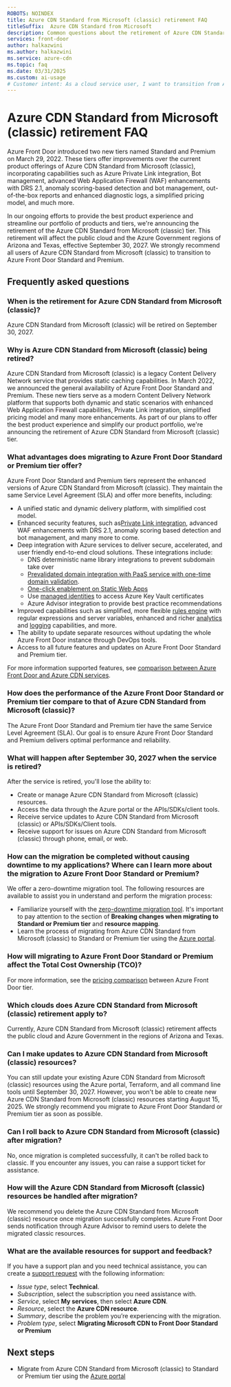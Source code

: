 ```yaml
---
ROBOTS: NOINDEX
title: Azure CDN Standard from Microsoft (classic) retirement FAQ
titleSuffix:  Azure CDN Standard from Microsoft
description: Common questions about the retirement of Azure CDN Standard from Microsoft (classic).
services: front-door
author: halkazwini
ms.author: halkazwini
ms.service: azure-cdn
ms.topic: faq
ms.date: 03/31/2025
ms.custom: ai-usage
# Customer intent: As a cloud service user, I want to transition from Azure CDN Standard (classic) to Azure Front Door Standard or Premium, so that I can take advantage of improved features, enhanced security, and maintain support before the retirement of the legacy service on September 30, 2027.
---
```


# Azure CDN Standard from Microsoft (classic) retirement FAQ

Azure Front Door introduced two new tiers named Standard and Premium on March 29, 2022. These tiers offer improvements over the current product offerings of Azure CDN Standard from Microsoft (classic), incorporating capabilities such as Azure Private Link integration, Bot management, advanced Web Application Firewall (WAF) enhancements with DRS 2.1, anomaly scoring-based detection and bot management, out-of-the-box reports and enhanced diagnostic logs, a simplified pricing model, and much more.

In our ongoing efforts to provide the best product experience and streamline our portfolio of products and tiers, we're announcing the retirement of the Azure CDN Standard from Microsoft (classic) tier. This retirement will affect the public cloud and the Azure Government regions of Arizona and Texas, effective September 30, 2027. We strongly recommend all users of Azure CDN Standard from Microsoft (classic) to transition to Azure Front Door Standard and Premium.  

## Frequently asked questions

### When is the retirement for Azure CDN Standard from Microsoft (classic)?

Azure CDN Standard from Microsoft (classic) will be retired on September 30, 2027. 

### Why is Azure CDN Standard from Microsoft (classic) being retired?

Azure CDN Standard from Microsoft (classic) is a legacy Content Delivery Network service that provides static caching capabilities. In March 2022, we announced the general availability of Azure Front Door Standard and Premium. These new tiers serve as a modern Content Delivery Network platform that supports both dynamic and static scenarios with enhanced Web Application Firewall capabilities, Private Link integration, simplified pricing model and many more enhancements. As part of our plans to offer the best product experience and simplify our product portfolio, we're announcing the retirement of Azure CDN Standard from Microsoft (classic) tier.

### What advantages does migrating to Azure Front Door Standard or Premium tier offer?

Azure Front Door Standard and Premium tiers represent the enhanced versions of Azure CDN Standard from Microsoft (classic). They maintain the same Service Level Agreement (SLA) and offer more benefits, including:

* A unified static and dynamic delivery platform, with simplified cost model. 
* Enhanced security features, such as[Private Link integration](../frontdoor/private-link.md), advanced WAF enhancements with DRS 2.1, anomaly scoring based detection and bot management, and many more to come. 
* Deep integration with Azure services to deliver secure, accelerated, and user friendly end-to-end cloud solutions. These integrations include:
    * DNS deterministic name library integrations to prevent subdomain take over
    * [Prevalidated domain integration with PaaS service with  one-time domain validation](../frontdoor/standard-premium/how-to-add-custom-domain.md#associate-the-custom-domain-with-your-azure-front-door-endpoint).
    * [One-click enablement on Static Web Apps](../static-web-apps/front-door-manual.md)
    * Use [managed identities](../frontdoor/managed-identity.md) to access Azure Key Vault certificates
    * Azure Advisor integration to provide best practice recommendations
* Improved capabilities such as simplified, more flexible [rules engine](../frontdoor/front-door-rules-engine.md) with regular expressions and server variables, enhanced and richer [analytics](../frontdoor/standard-premium/how-to-reports.md) and [logging](../frontdoor/front-door-diagnostics.md) capabilities, and more. 
* The ability to update separate resources without updating the whole Azure Front Door instance through DevOps tools.
* Access to all future features and updates on Azure Front Door Standard and Premium tier.

For more information supported features, see [comparison between Azure Front Door and Azure CDN services](../frontdoor/front-door-cdn-comparison.md).

### How does the performance of the Azure Front Door Standard or Premium tier compare to that of Azure CDN Standard from Microsoft (classic)?

The Azure Front Door Standard and Premium tier have the same Service Level Agreement (SLA). Our goal is to ensure Azure Front Door Standard and Premium delivers optimal performance and reliability.

### What will happen after September 30, 2027 when the service is retired?

After the service is retired, you'll lose the ability to:
* Create or manage Azure CDN Standard from Microsoft (classic) resources.
* Access the data through the Azure portal or the APIs/SDKs/client tools.
* Receive service updates to Azure CDN Standard from Microsoft (classic) or APIs/SDKs/Client tools.
* Receive support for issues on Azure CDN Standard from Microsoft (classic) through phone, email, or web.

### How can the migration be completed without causing downtime to my applications? Where can I learn more about the migration to Azure Front Door Standard or Premium?

We offer a zero-downtime migration tool. The following resources are available to assist you in understand and perform the migration process:

* Familiarize yourself with the [zero-downtime migration tool](tier-migration.md). It's important to pay attention to the section of **Breaking changes when migrating to Standard or Premium tier** and **resource mapping**.
* Learn the process of migrating from Azure CDN Standard from Microsoft (classic) to Standard or Premium tier using the [Azure portal](migrate-tier.md).

### How will migrating to Azure Front Door Standard or Premium affect the Total Cost Ownership (TCO)?

For more information, see the [pricing comparison](../frontdoor/compare-cdn-front-door-price.md) between Azure Front Door tier.

### Which clouds does Azure CDN Standard from Microsoft (classic) retirement apply to?

Currently, Azure CDN Standard from Microsoft (classic) retirement affects the public cloud and Azure Government in the regions of Arizona and Texas.

### Can I make updates to Azure CDN Standard from Microsoft (classic) resources?

You can still update your existing Azure CDN Standard from Microsoft (classic) resources using the Azure portal, Terraform, and all command line tools until September 30, 2027. However, you won't be able to create new Azure CDN Standard from Microsoft (classic) resources starting August 15, 2025. We strongly recommend you migrate to Azure Front Door Standard or Premium tier as soon as possible. 

### Can I roll back to Azure CDN Standard from Microsoft (classic) after migration?

No, once migration is completed successfully, it can't be rolled back to classic. If you encounter any issues, you can raise a support ticket for assistance.

### How will the Azure CDN Standard from Microsoft (classic) resources be handled after migration?

We recommend you delete the Azure CDN Standard from Microsoft (classic) resource once migration successfully completes. Azure Front Door sends notification through Azure Advisor to remind users to delete the migrated classic resources.

### What are the available resources for support and feedback?

If you have a support plan and you need technical assistance, you can create a [support request](https://portal.azure.com/#blade/Microsoft_Azure_Support/HelpAndSupportBlade/newsupportrequest) with the following information:

* *Issue type*, select **Technical**. 
* *Subscription*, select the subscription you need assistance with. 
* *Service*, select **My services**, then select **Azure CDN**. 
* *Resource*, select the **Azure CDN resource**.
* *Summary*, describe the problem you’re experiencing with the migration.
* *Problem type*, select **Migrating Microsoft CDN to Front Door Standard or Premium**

## Next steps

- Migrate from Azure CDN Standard from Microsoft (classic) to Standard or Premium tier using the [Azure portal](migrate-tier.md)
